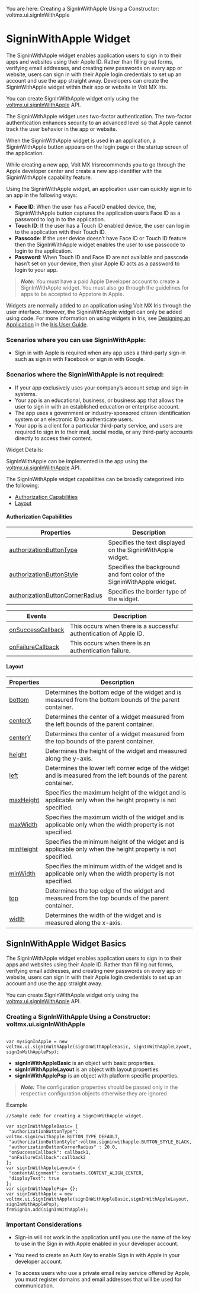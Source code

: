                                  

You are here: Creating a SignInWithApple Using a Constructor: voltmx.ui.signInWithApple

SigninWithApple Widget
======================

The SigninWithApple widget enables application users to sign in to their apps and websites using their Apple ID. Rather than filling out forms, verifying email addresses, and creating new passwords on every app or website, users can sign in with their Apple login credentials to set up an account and use the app straight away. Developers can create the SigninWithApple widget within their app or website in Volt MX Iris.

You can create SignInWithApple widget only using the [voltmx.ui.signInWithApple](../../../Iris/iris_api_dev_guide/content/voltmx.ui_functions.md#signInWithApple) API.

The SigninWithApple widget uses two-factor authentication. The two-factor authentication enhances security to an advanced level so that Apple cannot track the user behavior in the app or website.

When the SigninWithApple widget is used in an application, a SigninWithApple button appears on the login page or the startup screen of the application.

While creating a new app, Volt MX Irisrecommends you to go through the Apple developer center and create a new app identifier with the SigninWithApple capability feature.

Using the SigninWithApple widget, an application user can quickly sign in to an app in the following ways:

*   **Face ID**: When the user has a FaceID enabled device, the, SigninWithApple button captures the application user’s Face ID as a password to log in to the application.
*   **Touch ID**: If the user has a Touch ID enabled device, the user can log in to the application with their Touch ID.
*   **Passcode**: If the user device doesn’t have Face ID or Touch ID feature then the SignInWithApple widget enables the user to use passcode to login to the application.
*   **Password**: When Touch ID and Face ID are not available and passcode hasn’t set on your device, then your Apple ID acts as a password to login to your app.

> **_Note:_** You must have a paid Apple Developer account to create a SignInWithApple widget. You must also go through the guidelines for apps to be accepted to Appstore in Apple.  

Widgets are normally added to an application using Volt MX Iris through the user interface. However, the SigninWithApple widget can only be added using code. For more information on using widgets in Iris, see [Designing an Application](../../../Iris/iris_user_guide/Content/Part_II_CreatingAnApplication.md) in the [Iris User Guide](../../../Iris/iris_user_guide/Content/Introduction.md).

### Scenarios where you can use SigninWithApple:

*   Sign in with Apple is required when any app uses a third-party sign-in such as sign in with Facebook or sign in with Google.

### Scenarios where the SigninWithApple is not required:

*   If your app exclusively uses your company’s account setup and sign-in systems.
*   Your app is an educational, business, or business app that allows the user to sign in with an established education or enterprise account.
*   The app uses a government or industry-sponsored citizen identification system or an electronic ID to authenticate users.
*   Your app is a client for a particular third-party service, and users are required to sign in to their mail, social media, or any third-party accounts directly to access their content.

Widget Details:

SignInWithApple can be implemented in the app using the [voltmx.ui.signInWithApple](../../../Iris/iris_api_dev_guide/content/voltmx.ui_functions.md#signInWithApple) API.

The SignInWithApple widget capabilities can be broadly categorized into the following:

*   [Authorization Capabilities](#authorization-capabilities)
*   [Layout](#layout)

#### Authorization Capabilities

  
| Properties | Description |
| --- | --- |
| [authorizationButtonType](SigninWithApple_Properties.md) | Specifies the text displayed on the SigninWithApple widget. |
| [authorizationButtonStyle](SigninWithApple_Properties.md) | Specifies the background and font color of the SigninWithApple widget. |
| [authorizationButtonCornerRadius](SigninWithApple_Properties.md) | Specifies the border type of the widget. |

  
| Events | Description |
| --- | --- |
| [onSuccessCallback](SigninWithApple_Events.md#onSuccessCallback) | This occurs when there is a successful authentication of Apple ID. |
| [onFailureCallback](SigninWithApple_Events.md) | This occurs when there is an authentication failure. |

#### Layout

  
| Properties | Description |
| --- | --- |
| [bottom](Button_Properties.md#bottom) | Determines the bottom edge of the widget and is measured from the bottom bounds of the parent container. |
| [centerX](SigninWithApple_Properties.md#centerX_Property) | Determines the center of a widget measured from the left bounds of the parent container. |
| [centerY](SigninWithApple_Properties.md#centerY) | Determines the center of a widget measured from the top bounds of the parent container. |
| [height](SigninWithApple_Properties.md#height) | Determines the height of the widget and measured along the y-axis. |
| [left](SigninWithApple_Properties.md#left) | Determines the lower left corner edge of the widget and is measured from the left bounds of the parent container. |
| [maxHeight](SigninWithApple_Properties.md#maxHeigh) | Specifies the maximum height of the widget and is applicable only when the height property is not specified. |
| [maxWidth](SigninWithApple_Properties.md#maxWidth) | Specifies the maximum width of the widget and is applicable only when the width property is not specified. |
| [minHeight](SigninWithApple_Properties.md#minHeigh) | Specifies the minimum height of the widget and is applicable only when the height property is not specified. |
| [minWidth](SigninWithApple_Properties.md#minWidth) | Specifies the minimum width of the widget and is applicable only when the width property is not specified. |
| [top](SigninWithApple_Properties.md#top) | Determines the top edge of the widget and measured from the top bounds of the parent container. |
| [width](SigninWithApple_Properties.md#width) | Determines the width of the widget and is measured along the x-axis. |

SignInWithApple Widget Basics
-----------------------------

The SigninWithApple widget enables application users to sign in to their apps and websites using their Apple ID. Rather than filling out forms, verifying email addresses, and creating new passwords on every app or website, users can sign in with their Apple login credentials to set up an account and use the app straight away.

You can create SignInWithApple widget only using the [voltmx.ui.signInWithApple](../../../Iris/iris_api_dev_guide/content/voltmx.ui_functions.md#signInWithApple) API.

### Creating a SignInWithApple Using a Constructor: voltmx.ui.signInWithApple

```

var mysignInApple = new voltmx.ui.signInWithApple(signInWithAppleBasic, signInWithAppleLayout, signInWithApplePsp);
```

*   **signInWithAppleBasic** is an object with basic properties.
*   **signInWithAppleLayout** is an object with layout properties.
*   **signInWithApplePsp** is an object with platform specific properties.

> **_Note:_** The configuration properties should be passed only in the respective configuration objects otherwise they are ignored

Example

```
//Sample code for creating a SignInWithApple widget. 

var signInWithAppleBasic= {  
 "authorizationButtonType": voltmx.signinwithapple.BUTTON_TYPE_DEFAULT,  
 "authorizationButtonStyle":voltmx.signinwithapple.BUTTON_STYLE_BLACK,  
 "authorizationButtonCornerRadius" : 20.0,  
 "onSuccessCallback": callback1,  
 "onFailureCallback":callback2  
};  
var signInWithAppleLayout= {  
 "contentAlignment": constants.CONTENT_ALIGN_CENTER,  
 "displayText": true  
};  
var signInWithApplePsp= {};  
var signInWithApple = new voltmx.ui.SignInWithApple(signInWithAppleBasic,signInWithAppleLayout, signInWithApplePsp);  
frmSignIn.add(signInWithApple);
```

### Important Considerations

*   Sign-in will not work in the application until you use the name of the key to use in the Sign in with Apple enabled in your developer account.

*   You need to create an Auth Key to enable Sign in with Apple in your developer account.

*   To access users who use a private email relay service offered by Apple, you must register domains and email addresses that will be used for communication.

